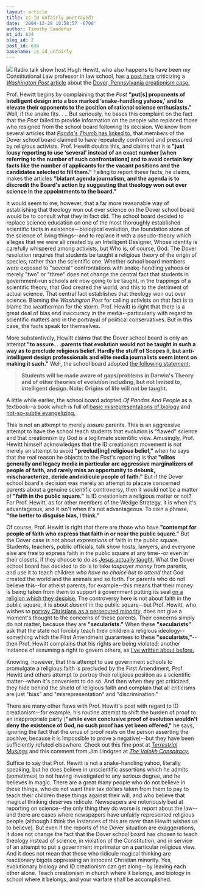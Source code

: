 ```yaml
---
layout: article
title: Is ID unfairly portrayed?
date: '2004-12-28 10:58:57 -0700'
author: Timothy Sandefur
mt_id: 634
blog_id: 2
post_id: 634
basename: is_id_unfairly
---
```

<img src="http://www.inspirationradio.com/ministry/images/Hugh_Hewitt.jpg">
Radio talk show host Hugh Hewitt, who also happens to have been my Constitutional Law professor in law school, has <a href="http://hughhewitt.com/#postid1211">a post here</a> criticizing a <i><a href="http://www.washingtonpost.com/wp-dyn/articles/A25961-2004Dec25.html">Washington Post</i> article</a> about the <a href="http://www.ncseweb.org/pressroom.asp?state=PA">Dover, Pennsylvania creationism case.</a>

<!--more-->

Prof. Hewitt begins by complaining that the <i>Post</i> <b>"put[s] proponents of intelligent design into a box marked ‘snake-handling yahoos,' and to elevate their opponents to the position of rational science enthusiasts."</b> Well, if the snake fits. . .. But seriously, he bases this complaint on the fact that the <i>Post</i> failed to provide information on the people who replaced those who resigned from the school board following its decision. We know from several articles that <i><a href="http://www.google.com/custom?cof=S%3Ahttp%3A%2F%2Fwww.pandasthumb.org%3BGL%3A0%3BAH%3Acenter%3BAWFID%3A38e0a0f7f4d5f984%3B&domains=pandasthumb.org&sitesearch=pandasthumb.org&q=dover">Panda's Thumb </i>has linked to,</a> that members of the Dover school board claimed to have repeatedly confronted and pressured by religious activists. Prof. Hewitt doubts this, and claims that it is<b> "just lousy reporting to use ‘several' instead of an exact number [when referring to the number of such confrontations] and to avoid certain key facts like the number of applicants for the vacant positions and the candidates selected to fill them."</b> Failing to report these facts, he claims, makes the articles <b>"blatant agenda journalism, and the agenda is to discredit the Board's action by suggesting that theology won out over science in the appointments to the board."</b>

It would seem to me, however, that a far more reasonable way of establishing that theology won out over science on the Dover school board would be to consult what they in fact did. The school board decided to replace science education on one of the most thoroughly established scientific facts in existence--biological evolution, the foundation stone of the science of living things--and to replace it with a pseudo-theory which alleges that we were all created by an Intelligent Designer, Whose identity is carefully whispered among activists, but Who is, of course, God. The Dover resolution requires that students be taught a religious theory of the origin of species, rather than the scientific one. Whether school board members were exposed to "several" confrontations with snake-handling yahoos or merely "two" or "three" does not change the central fact that students in government-run schools are now going to be taught, in the trappings of a scientific theory, that God created the world, and this to the detriment of actual science. That central fact establishes that theology won out over science. Blaming the <i>Washington Post</i> for calling activists on that fact is to blame the weatherman for the storm. Prof. Hewitt is right that there is a great deal of bias and inaccuracy in the media--particularly with regard to scientific matters and in the portrayal of political conservatives. But in this case, the facts speak for themselves.

More substantively, Hewitt claims that the Dover school board is only an attempt<b> "to assure. . .parents that evolution would not be taught in such a way as to preclude religious belief. Hardly the stuff of Scopes II, but anti-intelligent design professionals and elite media journalists seem intent on making it such."</b> Well, the school board adopted <a href="http://ydr.com/story/main/45864/">the following statement:</a><blockquote><b>Students will be made aware of gaps/problems in Darwin's Theory and of other theories of evolution including, but not limited to, intelligent design. Note: Origins of life will not be taught.</b></blockquote>

A little while earlier, the school board adopted <i>Of Pandas And People</i> as a textbook--a book which is full of <a href="http://www.pandasthumb.org/pt-archives/000646.html">basic misrepresentations of biology</a> and <a href="http://www.pandasthumb.org/pt-archives/000539.html ">not-so-subtle evangelizing.</a>

This is not an attempt to merely assure parents. This is an aggressive attempt to have the school teach students that evolution is "flawed" science and that creationism by God is a legitimate scientific view. Amusingly, Prof. Hewitt himself acknowledges that the ID creationism movement is not merely an attempt to avoid <b>"preclud[ing] religious belief," </b>when he says that the real reason he objects to the <i>Post</i>'s reporting is that<b> "elites generally and legacy media in particular are aggressive marginalizers of people of faith, and rarely miss an opportunity to debunk, mischaracterize, deride and ridicule people of faith."</b> But if the Dover school board's decision was merely an attempt to placate concerned parents about a genuine scientific controversy, then it would not be a matter of<b> "faith in the public square."</b> Is ID creationism a religious matter or not? For Prof. Hewitt, as for other members of the Wedge Strategy, it is when it's advantageous, and it isn't when it's not advantageous. To coin a phrase, <b>"the better to disguise bias, I think."</b>

Of course, Prof. Hewitt is right that there are those who have<b> "contempt for people of faith who express that faith in or near the public square."</b> But the Dover case is not about <i>expressions</i> of faith in the public square. Students, teachers, public officials, talk show hosts, lawyers, and everyone else are free to express faith in the public square at any time--or even in their closets, if they choose to do as <a href="http://www.apostolic-churches.net/bible/search/list/?search_book=Matthew&search_chapter_verse=6&varchapter_verse=6:6">Jesus actually taught.</a> What the Dover school board has decided to do is to take <i>taxpayer money</i> from parents, and use it to teach children <i>who have no choice but to attend</i> that God created the world and the animals and so forth. For parents who do not believe this--for atheist parents, for example--this means that their money is being taken from them to support a government putting its seal <a href="http://www.conservativeusa.org/vareligiousfreedom.htm">on a religion which they despise.</a> The controversy here is not about faith in the public square, it is about <i>dissent</i> in the public square--but Prof. Hewitt, who wishes to <a href="http://www.reason.com/links/links122004.shtml ">portray Christians as a persecuted minority,</a> does not give a moment's thought to the concerns of these parents. Their concerns simply do not matter, because they are <b>"secularists."</b> When these <b>"secularists"</b> ask that the state not forcibly teach their children a religious ideology--something which the First Amendment guarantees to these <b>"secularists,"</b>--then Prof. Hewitt complains that his rights are being violated: another instance of assuming a right to govern others, as <a href="http://sandefur.blogspot.com/2004_02_15_sandefur_archive.html#107720897657982742">I've written about before.</a>

Knowing, however, that this attempt to use government schools to promulgate a religious faith is precluded by the First Amendment, Prof. Hewitt and others attempt to portray their religious position as a scientific matter--when it's convenient to do so. And then when they get criticized, they hide behind the shield of religious faith and complain that all criticisms are just "bias" and "misrepresentation" and "discrimination."

There are many other flaws with Prof. Hewitt's post with regard to ID creationism--for example, his routine attempt to shift the burden of proof to an inappropriate party (<b>"while even conclusive proof of evolution wouldn't deny the existence of God, no such proof has yet been offered,"</b> he says, ignoring the fact that the onus of proof rests on the person asserting the positive, because it is impossible to prove a negative)--but they have been sufficiently refuted elsewhere. Check out this fine post at <i><a href="http://www.transterrestrial.com/archives/004752.html#004752 ">Terrestrial Musings</i></a> and this comment from Jim Lindgren at <i><a href="http://volokh.com/archives/archive_2004_12_21.shtml#1104204239">The Volokh Conspiracy.</i></a>

Suffice to say that Prof. Hewitt is not a snake-handling yahoo, literally speaking, but he does believe in unscientific assertions which he admits (sometimes) to not having investigated to any serious degree, and he believes in magic. There are a great many people who do not believe in these things, who do not want their tax dollars taken from them to pay to teach their children these things against their will, and who believe that magical thinking deserves ridicule. Newspapers are notoriously bad at reporting on science--the only thing they do worse is report about the law--and there are cases where newspapers have unfairly represented religious people (although I think the instances of this are rarer than Hewitt wishes us to believe). But even if the reports of the Dover situation are exaggerations, it does not change the fact that the Dover school board has chosen to teach theology instead of science, in violation of the Constitution, and in service of an attempt to put a government imprimatur on a particular religious view. And it does not mean that those who ridicule magical thinking are reactionary bigots oppressing an innocent Christian minority. Yes, evolutionary biology and ID creationism can get along--by leaving each other alone. Teach creationism in church where it belongs, and biology in school where it belongs, and your warfare shall be accomplished.
